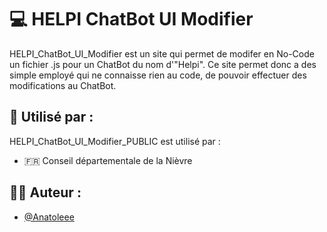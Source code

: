 
# 💻 HELPI ChatBot UI Modifier

HELPI_ChatBot_UI_Modifier est un site qui permet de modifer en No-Code un fichier .js pour un ChatBot du nom d'"Helpi". Ce site permet donc a des simple employé qui ne connaisse rien au code, de pouvoir effectuer des modifications au ChatBot.


## 💼 Utilisé par :

HELPI_ChatBot_UI_Modifier_PUBLIC est utilisé par :

- 🇫🇷 Conseil départementale de la Nièvre


## 👨‍💻 Auteur :

- [@Anatoleee](https://github.com/Anatoleee)

